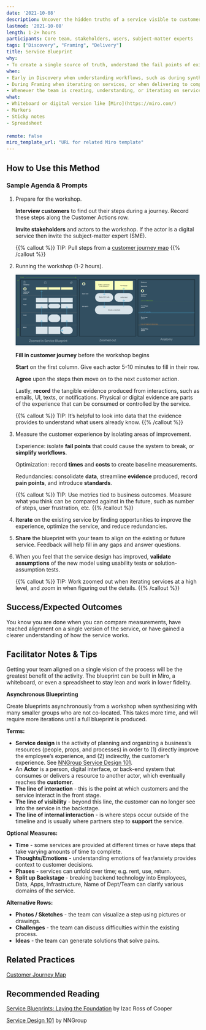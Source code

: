 ```yaml
---
date: '2021-10-08'
description: Uncover the hidden truths of a service visible to customers to improve consistency, profitability and impact.
lastmod: '2021-10-08'
length: 1-2+ hours
participants: Core team, stakeholders, users, subject-matter experts
tags: ["Discovery", "Framing", "Delivery"]
title: Service Blueprint
why:
- To create a single source of truth, understand the fail points of existing services, or iterate on services at a high-level.
when:
- Early in Discovery when understanding workflows, such as during synthesis to record insights.
- During Framing when iterating on services, or when delivering to compare and contrast old and new service models.
- Whenever the team is creating, understanding, or iterating on services.
what:
- Whiteboard or digital version like [Miro](https://miro.com/)
- Markers
- Sticky notes
- Spreadsheet

remote: false
miro_template_url: "URL for related Miro template"
---
```


## How to Use this Method

### Sample Agenda & Prompts

1. Prepare for the workshop.

   **Interview customers** to find out their steps during a journey. Record these steps along the Customer Actions row.
   
   **Invite stakeholders** and actors to the workshop. If the actor is a digital service then invite the subject-matter expert (SME).

   {{% callout %}}
   TIP: Pull steps from a [customer journey map](/practices/journey-map)
   {{% /callout %}}

2. Running the workshop (1-2 hours).

   ![Service Blueprint Example](images/image1.png)

   **Fill in customer journey** before the workshop begins
   
   **Start** on the first column. Give each actor 5-10 minutes to fill in their row.

   **Agree** upon the steps then move on to the next customer action.

   Lastly, **record** the tangible evidence produced from interactions, such as emails, UI, texts, or notifications. Physical or digital evidence are parts of the experience that can be consumed or controlled by the service.

   {{% callout %}}
   TIP: It’s helpful to look into data that the evidence provides to understand what users already know.
   {{% /callout %}}

4. Measure the customer experience by isolating areas of improvement.

   Experience: isolate **fail points** that could cause the system to break, or **simplify workflows**.

   Optimization: record **times** and **costs** to create baseline measurements.

   Redundancies: consolidate **data**, streamline **evidence** produced, record **pain points**, and introduce **standards**.

   {{% callout %}}
   TIP: Use metrics tied to business outcomes. Measure what you think can be compared against in the future, such as number of steps, user frustration, etc.
   {{% /callout %}}

5. **Iterate** on the existing service by finding opportunities to improve the experience, optimize the service, and reduce redundancies.

6. **Share** the blueprint with your team to align on the existing or future service. Feedback will help fill in any gaps and answer questions.

7. When you feel that the service design has improved, **validate assumptions** of the new model using usability tests or solution-assumption tests.

   {{% callout %}}
   TIP: Work zoomed out when iterating services at a high level, and zoom in when figuring out the details.
   {{% /callout %}}

## Success/Expected Outcomes
You know you are done when you can compare measurements, have reached alignment on a single version of the service, or have gained a clearer understanding of how the service works.

## Facilitator Notes & Tips
Getting your team aligned on a single vision of the process will be the greatest benefit of the activity. The blueprint can be built in Miro, a whiteboard, or even a spreadsheet to stay lean and work in lower fidelity.

**Asynchronous Blueprinting**

Create blueprints asynchronously from a workshop when synthesizing with many smaller groups who are not co-located. This takes more time, and will require more iterations until a full blueprint is produced.

**Terms:**
- **Service design** is the activity of planning and organizing a business’s resources (people, props, and processes) in order to (1) directly improve the employee’s experience, and (2) indirectly, the customer’s experience. See [NNGroup Service Design 101](https://www.nngroup.com/articles/service-design-101/).
- An **Actor** is a person, digital interface, or back-end system that consumes or delivers a resource to another actor, which eventually reaches the **customer**.
- **The line of interaction** - this is the point at which customers and the service interact in the front stage.
- **The line of visibility** - beyond this line, the customer can no longer see into the service in the backstage.
- **The line of internal interaction** - is where steps occur outside of the timeline and is usually where partners step to **support** the service.

**Optional Measures:**
- **Time** - some services are provided at different times or have steps that take varying amounts of time to complete.
- **Thoughts/Emotions** - understanding emotions of fear/anxiety provides context to customer decisions.
- **Phases** - services can unfold over time; e.g. rent, use, return.
- **Split up Backstage** - breaking backend technology into Employees, Data, Apps, Infrastructure, Name of Dept/Team can clarify various domains of the service.

**Alternative Rows:**
- **Photos / Sketches** - the team can visualize a step using pictures or drawings.
- **Challenges** - the team can discuss difficulties within the existing process.    
- **Ideas** - the team can generate solutions that solve pains.

## Related Practices
[Customer Journey Map](/practices/journey-map)

## Recommended Reading
[Service Blueprints: Laying the Foundation](https://www.izacross.com/thoughts/blueprintfoundations) by Izac Ross of Cooper

[Service Design 101](https://www.nngroup.com/articles/service-design-101/) by NNGroup

